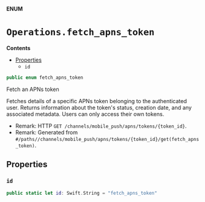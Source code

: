 **ENUM**

# `Operations.fetch_apns_token`

**Contents**

- [Properties](#properties)
  - `id`

```swift
public enum fetch_apns_token
```

Fetch an APNs token

Fetches details of a specific APNs token belonging to the authenticated user. Returns information about the token's status, creation date, and any associated metadata. Users can only access their own tokens.

- Remark: HTTP `GET /channels/mobile_push/apns/tokens/{token_id}`.
- Remark: Generated from `#/paths//channels/mobile_push/apns/tokens/{token_id}/get(fetch_apns_token)`.

## Properties
### `id`

```swift
public static let id: Swift.String = "fetch_apns_token"
```
